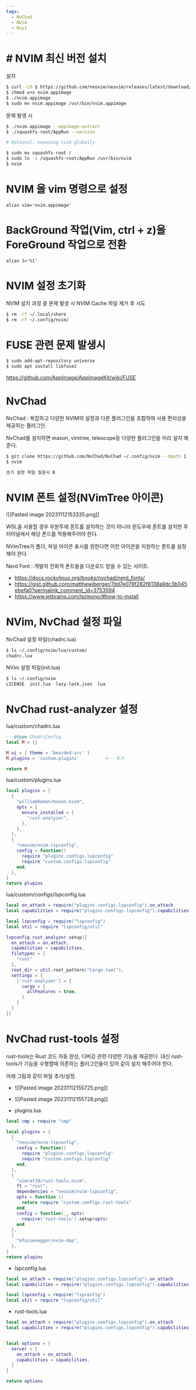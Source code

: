 ```yaml
---
tags:
  - NvChad
  - NVim
  - Rust
---
```

# # NVIM 최신 버전 설치

설치

```bash
$ curl -LO $ https://github.com/neovim/neovim/releases/latest/download/nvim.appimage
$ chmod u+x nvim.appimage
$ ./nvim.appimage
$ sudo mv nvim.appimage /usr/bin/nvim.appimage
```

문제 발생 시

```bash
$ ./nvim.appimage --appimage-extract
$ ./squashfs-root/AppRun --version

# Optional: exposing nvim globally.

$ sudo mv squashfs-root /
$ sudo ln -s /squashfs-root/AppRun /usr/bin/nvim
$ nvim
```

# NVIM 을 vim 명령으로 설정

```
alias vim='nvim.appimage'
```

# BackGround 작업(Vim, ctrl + z)을 ForeGround 작업으로 전환

```
alias 1='%1'
```

# NVIM 설정 초기화

NVIM 설치 과정 중 문제 발생 시 NVIM Cache 파일 제거 후 시도

```bash
$ rm -rf ~/.local/share
$ rm -rf ~/.config/nvim/
```

# FUSE 관련 문제 발생시

```bash
$ sudo add-apt-repository universe
$ sudo apt install libfuse2
```

https://github.com/AppImage/AppImageKit/wiki/FUSE

# NvChad

NvChad : 복잡하고 다양한 NVIM의 설정과 다른 플러그인을 조합하여 사용 편리성을 제공하는 플러그인.

NvChad를 설치하면 mason, vimtree, telescope등 다양한 플러그인을 미리 설치 해준다.

```bash
$ git clone https://github.com/NvChad/NvChad ~/.config/nvim --depth 1
$ nvim

초기 설정 파일 질문시 N
```

# NVIM 폰트 설정(NVimTree 아이콘)

![[Pasted image 20231112153335.png]]

WSL을 사용할 경우 우분투에 폰트를 설치하는 것이 아니라 윈도우에 폰트를 설치한 후 터미널에서 해당 폰드를 적용해주어야 한다.

NVimTree가 폴더, 파일 아이콘 표시를 원한다면 이런 아이콘을 지원하는 폰트롤 설정해야 한다.

Nerd Font : 개발자 친화적 폰트들을 다운로드 받을 수 있는 사이트.
- https://docs.rockylinux.org/books/nvchad/nerd_fonts/
- https://gist.github.com/matthewjberger/7dd7e079f282f8138a9dc3b045ebefa0?permalink_comment_id=3753594
- https://www.jetbrains.com/lp/mono/#how-to-install

# NVim, NvChad 설정 파일

NvChad 설정 파일(chadrc.lua)

```bash
$ ls ~/.config/nvim/lua/custom/
chadrc.lua
```

NVim 설정 파일(init.lua)

```bash
$ ls ~/.config/nvim
LICENSE  init.lua  lazy-lock.json  lua
```

# NvChad rust-analyzer 설정

lua/custom/chadrc.lua

```lua
---@type ChadrcConfig
local M = {}

M.ui = { theme = 'bearded-arc' }
M.plugins = 'custom.plugins'          <-- 추가

return M
```

lua/custom/plugins.lua

```lua
local plugins = {
  {
    "williamboman/mason.nvim",
    opts = {
      ensure_installed = {
        "rust-analyzer",
      },
    },
  },
  {
    "neovim/nvim-lspconfig",
    config = function()
      require "plugins.configs.lspconfig"
      require "custom.configs.lspconfig"
    end,
  },
}
return plugins
```

lua/custom/configs/lspconfig.lua

```lua
local on_attach = require("plugins.configs.lspconfig").on_attach
local capabilities = require("plugins.configs.lspconfig").capabilities

local lspconfig = require("lspconfig")
local util = require "lspconfig/util"

lspconfig.rust_analyzer.setup({
  on_attach = on_attach,
  capabilities = capabilities,
  filetypes = {
    "rust"
  },
  root_dir = util.root_pattern("Cargo.toml"),
  settings = {
    ['rust-analyzer'] = {
      cargo = {
        allFeatures = true,
      }
    }
  }
})
```

# NvChad rust-tools 설정

rust-tools는 Rust 코드 자동 완성, 디버깅 관련 다양한 기능을 제공한다.
대신 rust-tools가 기능을 수행할때 의존하는 플러그인들이 있어 같이 설치 해주어야 한다.

아래 그림과 같이 파일 추가/설정.

- ![[Pasted image 20231112155725.png]]
- ![[Pasted image 20231112155728.png]]

- plugins.lua

```lua
local cmp = require "cmp"

local plugins = {
  {
    "neovim/nvim-lspconfig",
    config = function()
      require "plugins.configs.lspconfig"
      require "custom.configs.lspconfig"
    end,
  },
  {
    "simrat39/rust-tools.nvim",
    ft = "rust",
    dependencies = "neovim/nvim-lspconfig",
    opts = function ()
      return require "custom.configs.rust-tools"
    end,
    config = function(_, opts)
      require('rust-tools').setup(opts)
    end
  },
  {
    "mfussenegger/nvim-dap",
  },
}
return plugins
```

- lspconfig.lua

```lua
local on_attach = require("plugins.configs.lspconfig").on_attach
local capabilities = require("plugins.configs.lspconfig").capabilities

local lspconfig = require("lspconfig")
local util = require "lspconfig/util"
```

- rust-tools.lua

```lua
local on_attach = require("plugins.configs.lspconfig").on_attach
local capabilities = require("plugins.configs.lspconfig").capabilities


local options = {
  server = {
    on_attach = on_attach,
    capabilities = capabilities,
  }
}

return options
```
